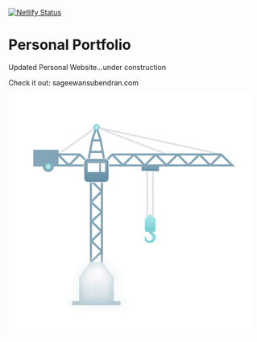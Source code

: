 [![Netlify Status](https://api.netlify.com/api/v1/badges/9da02b55-97bb-42d9-aa59-ff144bcdc8fd/deploy-status)](https://app.netlify.com/sites/sageewansubendran/deploys)

# Personal Portfolio

Updated Personal Website...under construction

Check it out: sageewansubendran.com

![](construction-giphy.gif)

